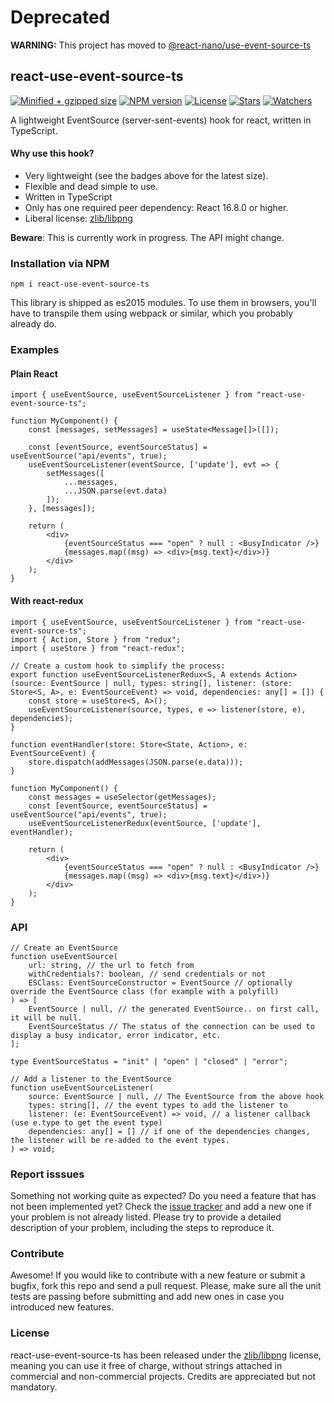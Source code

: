 # Deprecated

**WARNING:** This project has moved to [@react-nano/use-event-source-ts](https://github.com/lusito/react-nano)

## react-use-event-source-ts

[![Minified + gzipped size](https://badgen.net/bundlephobia/minzip/react-use-event-source-ts)](https://www.npmjs.com/package/react-use-event-source-ts)
[![NPM version](https://badgen.net/npm/v/react-use-event-source-ts)](https://www.npmjs.com/package/react-use-event-source-ts)
[![License](https://badgen.net/github/license/lusito/react-use-event-source-ts)](https://github.com/lusito/react-use-event-source-ts/blob/master/LICENSE)
[![Stars](https://badgen.net/github/stars/lusito/react-use-event-source-ts)](https://github.com/lusito/react-use-event-source-ts)
[![Watchers](https://badgen.net/github/watchers/lusito/react-use-event-source-ts)](https://github.com/lusito/react-use-event-source-ts)

A lightweight EventSource (server-sent-events) hook for react, written in TypeScript.

#### Why use this hook?

- Very lightweight (see the badges above for the latest size).
- Flexible and dead simple to use.
- Written in TypeScript
- Only has one required peer dependency: React 16.8.0 or higher.
- Liberal license: [zlib/libpng](https://github.com/Lusito/react-use-event-source-ts/blob/master/LICENSE)

**Beware**: This is currently work in progress. The API might change.

### Installation via NPM

```npm i react-use-event-source-ts```

This library is shipped as es2015 modules. To use them in browsers, you'll have to transpile them using webpack or similar, which you probably already do.

### Examples

#### Plain React

```tsx
import { useEventSource, useEventSourceListener } from "react-use-event-source-ts";

function MyComponent() {
    const [messages, setMessages] = useState<Message[]>([]);
    
    const [eventSource, eventSourceStatus] = useEventSource("api/events", true);
    useEventSourceListener(eventSource, ['update'], evt => {
        setMessages([
            ...messages,
            ...JSON.parse(evt.data)
        ]);
    }, [messages]);

    return (
        <div>
            {eventSourceStatus === "open" ? null : <BusyIndicator />}
            {messages.map((msg) => <div>{msg.text}</div>)}
        </div>
    );
}
```

#### With react-redux

```tsx
import { useEventSource, useEventSourceListener } from "react-use-event-source-ts";
import { Action, Store } from "redux";
import { useStore } from "react-redux";

// Create a custom hook to simplify the process:
export function useEventSourceListenerRedux<S, A extends Action>(source: EventSource | null, types: string[], listener: (store: Store<S, A>, e: EventSourceEvent) => void, dependencies: any[] = []) {
    const store = useStore<S, A>();
    useEventSourceListener(source, types, e => listener(store, e), dependencies);
}

function eventHandler(store: Store<State, Action>, e: EventSourceEvent) {
    store.dispatch(addMessages(JSON.parse(e.data)));
}

function MyComponent() {
    const messages = useSelector(getMessages);
    const [eventSource, eventSourceStatus] = useEventSource("api/events", true);
    useEventSourceListenerRedux(eventSource, ['update'], eventHandler);

    return (
        <div>
            {eventSourceStatus === "open" ? null : <BusyIndicator />}
            {messages.map((msg) => <div>{msg.text}</div>)}
        </div>
    );
}
```

### API

```tsx
// Create an EventSource
function useEventSource(
    url: string, // the url to fetch from
    withCredentials?: boolean, // send credentials or not
    ESClass: EventSourceConstructor = EventSource // optionally override the EventSource class (for example with a polyfill)
) => [
    EventSource | null, // the generated EventSource.. on first call, it will be null.
    EventSourceStatus // The status of the connection can be used to display a busy indicator, error indicator, etc.
];

type EventSourceStatus = "init" | "open" | "closed" | "error";

// Add a listener to the EventSource
function useEventSourceListener(
    source: EventSource | null, // The EventSource from the above hook
    types: string[], // the event types to add the listener to
    listener: (e: EventSourceEvent) => void, // a listener callback (use e.type to get the event type)
    dependencies: any[] = [] // if one of the dependencies changes, the listener will be re-added to the event types.
) => void;

```

### Report isssues

Something not working quite as expected? Do you need a feature that has not been implemented yet? Check the [issue tracker](https://github.com/Lusito/react-use-event-source-ts/issues) and add a new one if your problem is not already listed. Please try to provide a detailed description of your problem, including the steps to reproduce it.

### Contribute

Awesome! If you would like to contribute with a new feature or submit a bugfix, fork this repo and send a pull request. Please, make sure all the unit tests are passing before submitting and add new ones in case you introduced new features.

### License

react-use-event-source-ts has been released under the [zlib/libpng](https://github.com/Lusito/react-use-event-source-ts/blob/master/LICENSE) license, meaning you
can use it free of charge, without strings attached in commercial and non-commercial projects. Credits are appreciated but not mandatory.
